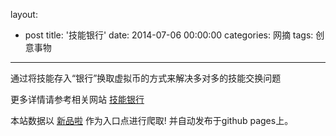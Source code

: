 layout: 
  - post 
title: '技能银行' 
date: 2014-07-06 00:00:00 
categories: 网摘 
tags: 创意事物 
---

通过将技能存入“银行”换取虚拟币的方式来解决多对多的技能交换问题  

更多详情请参考相关网站 [技能银行](http://www.skillbank.cn/)  

本站数据以 [新品啦](http://xinpinla.com/) 作为入口点进行爬取! 并自动发布于github pages上。  

